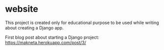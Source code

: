 # website

This project is created only for educational purpose to be used while writing about creating a Django app.

First blog post about starting a Django project: https://makneta.herokuapp.com/post/3/
